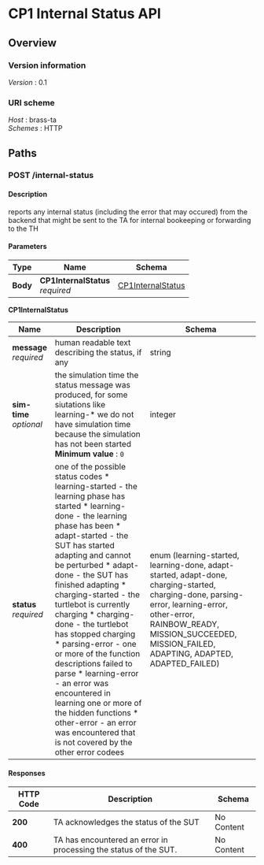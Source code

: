 # CP1 Internal Status API


<a name="overview"></a>
## Overview

### Version information
*Version* : 0.1


### URI scheme
*Host* : brass-ta  
*Schemes* : HTTP




<a name="paths"></a>
## Paths

<a name="internal-status-post"></a>
### POST /internal-status

#### Description
reports any internal status (including the error that may occured) from the backend that might be sent to the TA for internal bookeeping or forwarding to the TH


#### Parameters

|Type|Name|Schema|
|---|---|---|
|**Body**|**CP1InternalStatus**  <br>*required*|[CP1InternalStatus](#internal-status-post-cp1internalstatus)|

<a name="internal-status-post-cp1internalstatus"></a>
**CP1InternalStatus**

|Name|Description|Schema|
|---|---|---|
|**message**  <br>*required*|human readable text describing the status, if any|string|
|**sim-time**  <br>*optional*|the simulation time the status message was produced, for some siutations like learning-* we do not have simulation time because the simulation has not been started  <br>**Minimum value** : `0`|integer|
|**status**  <br>*required*|one of the possible status codes * learning-started - the learning phase has started * learning-done - the learning phase has been * adapt-started - the SUT has started adapting and cannot be perturbed * adapt-done - the SUT has finished adapting * charging-started - the turtlebot is currently charging * charging-done - the turtlebot has stopped charging * parsing-error - one or more of the function descriptions failed to parse * learning-error - an error was encountered in learning one or more of the hidden functions * other-error - an error was encountered that is not covered by the other error codees|enum (learning-started, learning-done, adapt-started, adapt-done, charging-started, charging-done, parsing-error, learning-error, other-error, RAINBOW_READY, MISSION_SUCCEEDED, MISSION_FAILED, ADAPTING, ADAPTED, ADAPTED_FAILED)|


#### Responses

|HTTP Code|Description|Schema|
|---|---|---|
|**200**|TA acknowledges the status of the SUT|No Content|
|**400**|TA has encountered an error in processing the status of the SUT.|No Content|







